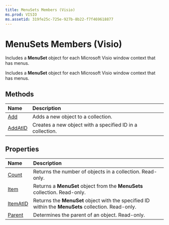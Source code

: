 ```yaml
---
title: MenuSets Members (Visio)
ms.prod: VISIO
ms.assetid: 319fe25c-725e-927b-8b22-f7f469618877
---
```



# MenuSets Members (Visio)
Includes a  **MenuSet** object for each Microsoft Visio window context that has menus.

Includes a  **MenuSet** object for each Microsoft Visio window context that has menus.


## Methods



|**Name**|**Description**|
|:-----|:-----|
|[Add](menusets-add-method-visio.md)|Adds a new object to a collection.|
|[AddAtID](menusets-addatid-method-visio.md)|Creates a new object with a specified ID in a collection.|

## Properties



|**Name**|**Description**|
|:-----|:-----|
|[Count](menusets-count-property-visio.md)|Returns the number of objects in a collection. Read-only.|
|[Item](menusets-item-property-visio.md)|Returns a  **MenuSet** object from the **MenuSets** collection. Read-only.|
|[ItemAtID](menusets-itematid-property-visio.md)|Returns the  **MenuSet** object with the specified ID within the **MenuSets** collection. Read-only.|
|[Parent](menusets-parent-property-visio.md)|Determines the parent of an object. Read-only.|


